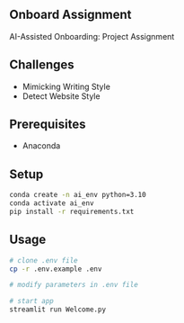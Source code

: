 ## Onboard Assignment

AI-Assisted Onboarding: Project Assignment

## Challenges
- Mimicking Writing Style
- Detect Website Style

## Prerequisites
- Anaconda

## Setup
```bash
conda create -n ai_env python=3.10
conda activate ai_env
pip install -r requirements.txt
```

## Usage

```bash
# clone .env file
cp -r .env.example .env

# modify parameters in .env file

# start app
streamlit run Welcome.py
```

